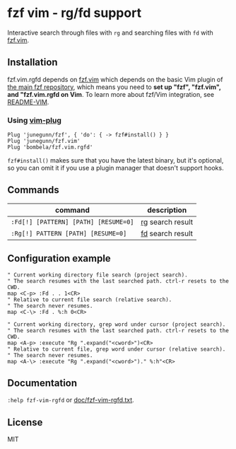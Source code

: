 fzf vim - rg/fd support
===============

Interactive search through files with `rg` and searching
files with `fd` with [fzf.vim][fzf.vim].

Installation
------------

fzf.vim.rgfd depends on [fzf.vim][fzf.vim] which depends on the basic Vim
plugin of [the main fzf repository][fzf-main], which means you need to **set up
"fzf", "fzf.vim", and "fzf.vim.rgfd on Vim**. To learn more about fzf/Vim integration, see
[README-VIM][README-VIM].

[fzf.vim]: https://github.com/junegunn/fzf.vim
[fzf-main]: https://github.com/junegunn/fzf
[README-VIM]: https://github.com/junegunn/fzf/blob/master/README-VIM.md

### Using [vim-plug](https://github.com/junegunn/vim-plug)

```vim
Plug 'junegunn/fzf', { 'do': { -> fzf#install() } }
Plug 'junegunn/fzf.vim'
Plug 'bombela/fzf.vim.rgfd'
```

`fzf#install()` makes sure that you have the latest binary, but it's optional,
so you can omit it if you use a plugin manager that doesn't support hooks.

Commands
--------

|command|description|
|---|---|
| `:Fd[!] [PATTERN] [PATH] [RESUME=0]` | [rg][rg] search result |
| `:Rg[!] PATTERN [PATH] [RESUME=0]` | [fd][fd] search result |

Configuration example
---------------------

```viml
" Current working directory file search (project search).
" The search resumes with the last searched path. ctrl-r resets to the CWD.
map <C-p> :Fd . . 1<CR>
" Relative to current file search (relative search).
" The search never resumes.
map <C-\> :Fd . %:h 0<CR>

" Current working directory, grep word under cursor (project search).
" The search resumes with the last searched path. ctrl-r resets to the CWD.
map <A-p> :execute "Rg ".expand("<cword>")<CR>
" Relative to current file, grep word under cursor (relative search).
" The search never resumes.
map <A-\> :execute "Rg ".expand("<cword>")." %:h"<CR>
```

Documentation
-------------

`:help fzf-vim-rgfd` or [doc/fzf-vim-rgfd.txt](doc/fzf-vim-rgfd.txt).

License
-------

MIT

[rg]:    https://github.com/BurntSushi/ripgrep
[fd]:    https://github.com/sharkdp/fd
